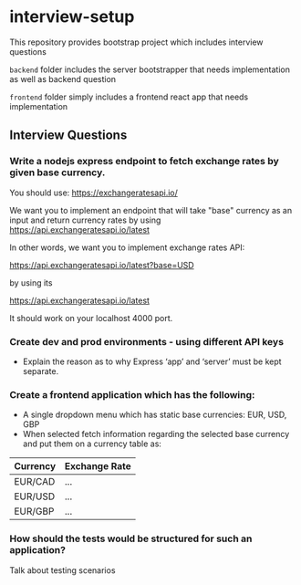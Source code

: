 # interview-setup
This repository provides bootstrap project which includes interview questions

`backend` folder includes the server bootstrapper that needs implementation as well as backend question

`frontend` folder simply includes a frontend react app that needs implementation

## Interview Questions

### Write a nodejs express endpoint to fetch exchange rates by given base currency.

You should use: https://exchangeratesapi.io/

We want you to implement an endpoint that will take "base" currency as an input and return currency rates by using
https://api.exchangeratesapi.io/latest

In other words, we want you to implement exchange rates API:

https://api.exchangeratesapi.io/latest?base=USD

by using its

https://api.exchangeratesapi.io/latest

It should work on your localhost 4000 port.



### Create dev and prod environments - using different API keys

- Explain the reason as to why Express ‘app’ and ‘server’ must be kept separate.

### Create a frontend application which has the following:

  - A single dropdown menu which has static base currencies: EUR, USD, GBP
  - When selected fetch information regarding the selected base currency and put them on a currency table as:
  
Currency | Exchange Rate 
--- | --- 
EUR/CAD | ... 
EUR/USD | ... 
EUR/GBP | ... 

### How should the tests would be structured for such an application?

Talk about testing scenarios
